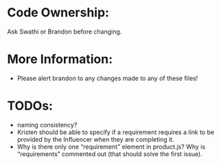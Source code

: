 # Code Ownership:
Ask Swathi or Brandon before changing.

# More Information:
* Please alert brandon to any changes made to any of these files!

# TODOs:
* naming consistency?
* Kristen should be able to specify if a requirement requires a link to be provided by the Influencer when they are completing it.
* Why is there only one “requirement” element in product.js? Why is “requirements” commented out (that should solve the first issue).
